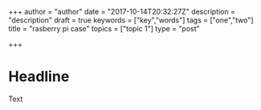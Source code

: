+++
author = "author"
date = "2017-10-14T20:32:27Z"
description = "description"
draft = true
keywords = ["key","words"]
tags = ["one","two"]
title = "rasberry pi case"
topics = ["topic 1"]
type = "post"

+++

# Headline

Text
